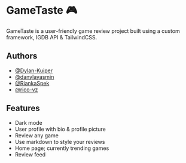 
# GameTaste 🎮

GameTaste is a user-friendly game review project built using a custom framework, IGDB API & TailwindCSS.

## Authors

- [@Dylan-Kuiper](https://github.com/Dylan-Kuiper)
- [@danylayasmin](https://github.com/danylayasmin)
- [@RiankaSpek](https://github.com/RiankaSpek)
- [@rico-vz](https://github.com/rico-vz)

## Features

- Dark mode
- User profile with bio & profile picture
- Review any game
- Use markdown to style your reviews
- Home page; currently trending games
- Review feed

